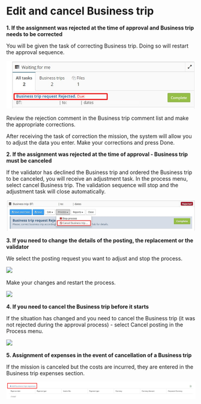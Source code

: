 # Edit and cancel Business trip

**1. If the assignment was rejected at the time of approval and Business trip needs to be corrected**


You will be given the task of correcting Business trip. Doing so will restart the approval sequence.

![](/assets/nomer9.jpg)

Review the rejection comment in the Business trip comment list and make the appropriate corrections.

After receiving the task of correction the mission, the system will allow you to adjust the data you enter. Make your corrections and press Done.

**2. If the assignment was rejected at the time of approval - Business trip must be canceled**

If the validator has declined the Business trip and ordered the Business trip to be canceled, you will receive an adjustment task. In the process menu, select cancel Business trip. The validation sequence will stop and the adjustment task will close automatically.

![](/assets/nomer11.jpg)

**3. If you need to change the details of the posting, the replacement or the validator**

We select the posting request you want to adjust and stop the process.

![](https://lh4.googleusercontent.com/3tV7pRVJbVJbM\_ZiSD1DYVmGa-xrEv0bFZqFu0q9ihHofJkc1THS9\_ZM4vNXIrNwlLLjywm40ZnnRfdMT28DQmyYcWc4WgFjHNUsl0LCIuti-0T1QZsevMp0Oi32ZauucfarpS4)

Make your changes and restart the process.

![](https://lh3.googleusercontent.com/jItk8XuUaLQukrnUTV\_lHQNEN40J55IuDFE43AI8K3TX7lySFFsj76NmaQq5oyCkF5yUx8Q4AZ23fWyfUkrNDoeq0f0ZnFayfpB9MF1KIhmLQ5Ec3CxCLYpBnrrWN3Huo3F64EE)

**4. If you need to cancel the Business trip before it starts**

If the situation has changed and you need to cancel the Business trip (it was not rejected during the approval process) - select Cancel posting in the Process menu.

![](https://lh5.googleusercontent.com/D22OfBcULAm8g-c3qXHG3N24sO3BsDCNjkYbtCAD70upay8OW1e3dOWZK7ccsfGZHEVD8vuTK8QjWjMHfv4PzB95l\_jWGIRbXkIbsKLTXgYMmVSb5cVDhVPtdMJHjnVctA23OBk)

**5. Assignment of expenses in the event of cancellation of a Business trip**

If the mission is canceled but the costs are incurred, they are entered in the Business trip expenses section.

![](/assets/nomer18.jpg)







